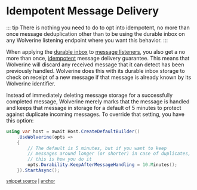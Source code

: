 # Idempotent Message Delivery

::: tip
There is nothing you need to do to opt into idempotent, no more than once message deduplication other than to be using the durable inbox
on any Wolverine listening endpoint where you want this behavior. 
:::

When applying the [durable inbox](/guide/durability/#using-the-inbox-for-incoming-messages) to [message listeners](/guide/messaging/listeners), you also get a no more than once, 
[idempotent](https://en.wikipedia.org/wiki/Idempotence) message delivery guarantee. This means that Wolverine will discard
any received message that it can detect has been previously handled. Wolverine does this with its durable inbox storage to check on receipt of a 
new message if that message is already known by its Wolverine identifier. 

Instead of immediately deleting message storage for a successfully completed message, Wolverine merely marks that the message is handled and keeps
that message in storage for a default of 5 minutes to protect against duplicate incoming messages. To override that setting, you have this option:

<!-- snippet: sample_configuring_KeepAfterMessageHandling -->
<a id='snippet-sample_configuring_keepaftermessagehandling'></a>
```cs
using var host = await Host.CreateDefaultBuilder()
    .UseWolverine(opts =>
    {
        // The default is 5 minutes, but if you want to keep
        // messages around longer (or shorter) in case of duplicates,
        // this is how you do it
        opts.Durability.KeepAfterMessageHandling = 10.Minutes();
    }).StartAsync();
```
<sup><a href='https://github.com/JasperFx/wolverine/blob/main/src/Persistence/PersistenceTests/Samples/DocumentationSamples.cs#L193-L204' title='Snippet source file'>snippet source</a> | <a href='#snippet-sample_configuring_keepaftermessagehandling' title='Start of snippet'>anchor</a></sup>
<!-- endSnippet -->
